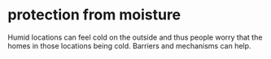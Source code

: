 # protection from moisture

Humid locations can feel cold on the outside and thus people
worry that the homes in those locations being cold. Barriers and 
mechanisms can help.